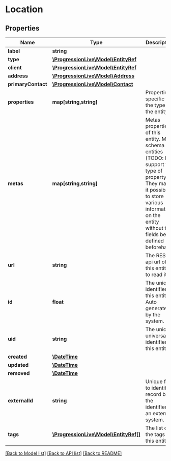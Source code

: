 # Location

## Properties
Name | Type | Description | Notes
------------ | ------------- | ------------- | -------------
**label** | **string** |  | 
**type** | [**\ProgressionLive\Model\EntityRef**](EntityRef.md) |  | 
**client** | [**\ProgressionLive\Model\EntityRef**](EntityRef.md) |  | [optional] 
**address** | [**\ProgressionLive\Model\Address**](Address.md) |  | [optional] 
**primaryContact** | [**\ProgressionLive\Model\Contact**](Contact.md) |  | [optional] 
**properties** | **map[string,string]** | Properties specific to the type of the entity. | [optional] 
**metas** | **map[string,string]** | Metas properties of this entity. Most schema entities (TODO: list) support this type of property. They make it possible to store various information on the entity without the fields being defined beforehand. | [optional] 
**url** | **string** | The REST api url of this entity to read it. | [optional] 
**id** | **float** | The unique identifier of this entity. Auto generated by the system. | [optional] 
**uid** | **string** | The unique universal identifier of this entity. | [optional] 
**created** | [**\DateTime**](\DateTime.md) |  | [optional] 
**updated** | [**\DateTime**](\DateTime.md) |  | [optional] 
**removed** | [**\DateTime**](\DateTime.md) |  | [optional] 
**externalId** | **string** | Unique field to identify a record by the identifier of an external system. | [optional] 
**tags** | [**\ProgressionLive\Model\EntityRef[]**](EntityRef.md) | The list of the tags for this entity. | [optional] 

[[Back to Model list]](../../README.md#documentation-for-models) [[Back to API list]](../../README.md#documentation-for-api-endpoints) [[Back to README]](../../README.md)

